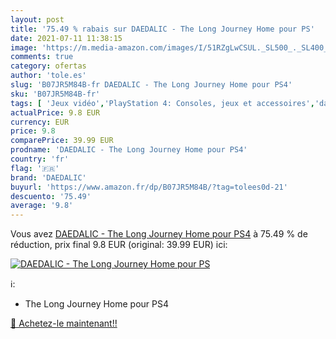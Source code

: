 ```yaml
---
layout: post
title: '75.49 % rabais sur DAEDALIC - The Long Journey Home pour PS'
date: 2021-07-11 11:38:15
image: 'https://m.media-amazon.com/images/I/51RZgLwCSUL._SL500_._SL400_.jpg'
comments: true
category: ofertas
author: 'tole.es'
slug: 'B07JR5M84B-fr DAEDALIC - The Long Journey Home pour PS4'
sku: 'B07JR5M84B-fr'
tags: [ 'Jeux vidéo','PlayStation 4: Consoles, jeux et accessoires','daedalic', ]
actualPrice: 9.8 EUR
currency: EUR
price: 9.8
comparePrice: 39.99 EUR
prodname: 'DAEDALIC - The Long Journey Home pour PS4'
country: 'fr'
flag: '🇫🇷'
brand: 'DAEDALIC'
buyurl: 'https://www.amazon.fr/dp/B07JR5M84B/?tag=tolees0d-21'
descuento: '75.49'
average: '9.8'
---
```


Vous avez [DAEDALIC - The Long Journey Home pour PS4](https://www.amazon.fr/dp/B07JR5M84B/?tag=tolees0d-21)  à  75.49 % de réduction, prix final  9.8 EUR (original: 39.99 EUR) ici:

[![DAEDALIC - The Long Journey Home pour PS](https://m.media-amazon.com/images/I/51RZgLwCSUL._SL500_._SL400_.jpg)](https://www.amazon.fr/dp/B07JR5M84B/?tag=tolees0d-21)

ℹ️:

- The Long Journey Home pour PS4

[🛒 Achetez-le maintenant!!](https://www.amazon.fr/dp/B07JR5M84B/?tag=tolees0d-21)
